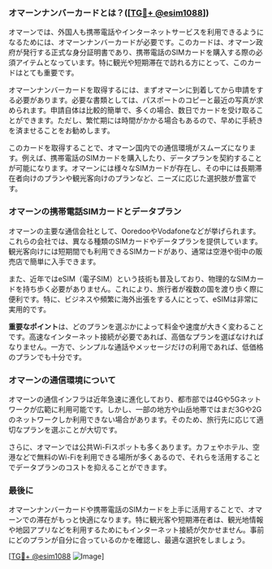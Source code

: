 ### オマーンナンバーカードとは？([[TG💪+ @esim1088](https://t.me/s/esim1088)])

オマーンでは、外国人も携帯電話やインターネットサービスを利用できるようになるためには、オマーンナンバーカードが必要です。このカードは、オマーン政府が発行する正式な身分証明書であり、携帯電話のSIMカードを購入する際の必須アイテムとなっています。特に観光や短期滞在で訪れる方にとって、このカードはとても重要です。

オマーンナンバーカードを取得するには、まずオマーンに到着してから申請をする必要があります。必要な書類としては、パスポートのコピーと最近の写真が求められます。申請自体は比較的簡単で、多くの場合、数日でカードを受け取ることができます。ただし、繁忙期には時間がかかる場合もあるので、早めに手続きを済ませることをお勧めします。

このカードを取得することで、オマーン国内での通信環境がスムーズになります。例えば、携帯電話のSIMカードを購入したり、データプランを契約することが可能になります。オマーンには様々なSIMカードが存在し、その中には長期滞在者向けのプランや観光客向けのプランなど、ニーズに応じた選択肢が豊富です。

### オマーンの携帯電話SIMカードとデータプラン

オマーンの主要な通信会社として、OoredooやVodafoneなどが挙げられます。これらの会社では、異なる種類のSIMカードやデータプランを提供しています。観光客向けには短期間でも利用できるSIMカードがあり、通常は空港や街中の販売店で簡単に入手できます。

また、近年ではeSIM（電子SIM）という技術も普及しており、物理的なSIMカードを持ち歩く必要がありません。これにより、旅行者が複数の国を渡り歩く際に便利です。特に、ビジネスや頻繁に海外出張をする人にとって、eSIMは非常に実用的です。

**重要なポイント**は、どのプランを選ぶかによって料金や速度が大きく変わることです。高速なインターネット接続が必要であれば、高価なプランを選ばなければなりません。一方で、シンプルな通話やメッセージだけの利用であれば、低価格のプランでも十分です。

### オマーンの通信環境について

オマーンの通信インフラは近年急速に進化しており、都市部では4Gや5Gネットワークが広範に利用可能です。しかし、一部の地方や山岳地帯ではまだ3Gや2Gのネットワークしか利用できない場合があります。そのため、旅行先に応じて適切なプランを選ぶことが大切です。

さらに、オマーンでは公共Wi-Fiスポットも多くあります。カフェやホテル、空港などで無料のWi-Fiを利用できる場所が多くあるので、それらを活用することでデータプランのコストを抑えることができます。

### 最後に

オマーンナンバーカードや携帯電話のSIMカードを上手に活用することで、オマーンでの滞在がもっと快適になります。特に観光客や短期滞在者は、観光地情報や地図アプリなどを利用するためにもインターネット接続が欠かせません。事前にどのプランが自分に合っているのかを確認し、最適な選択をしましょう。

[[TG💪+ @esim1088](https://t.me/s/esim1088) ![Image](https://i.postimg.cc/Y0z9fWf4/image.png)]
